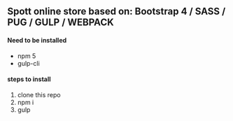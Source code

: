 ## Spott online store based on: Bootstrap 4 / SASS / PUG / GULP / WEBPACK

#### Need to be installed
* npm 5
* gulp-cli 

#### steps to install
1. clone this repo
2. npm i
3. gulp 
